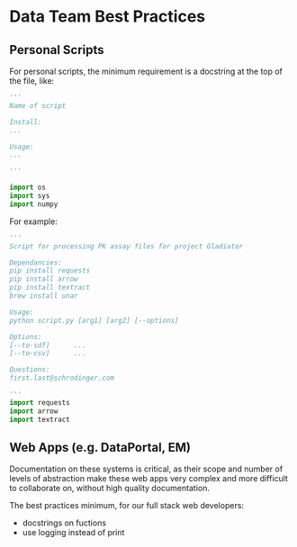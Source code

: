 # Data Team Best Practices


## Personal Scripts 

For personal scripts, the minimum requirement is a docstring at the top of the file, like:

```python
'''
Name of script

Install:
...

Usage:
...

'''

import os
import sys
import numpy

```

For example:

```python
'''
Script for processing PK assay files for project Gladiator

Dependancies:
pip install requests
pip install arrow
pip install textract
brew install unar

Usage:
python script.py [arg1] [arg2] [--options]

Options:
[--to-sdf]      ...
[--to-csv]      ...

Questions:
first.last@schrodinger.com

'''
import requests
import arrow
import textract

```

## Web Apps (e.g. DataPortal, EM)

Documentation on these systems is critical, as their scope and number of levels of abstraction make these web apps very complex and more difficult to collaborate on, without high quality documentation. 

The best practices minimum, for our full stack web developers:

- docstrings on fuctions
- use logging instead of print


